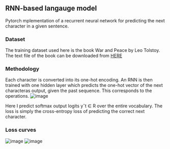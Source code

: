## RNN-based langauge model
Pytorch mplementation of a recurrent neural network for predicting the next character in a given sentence. 

### Dataset
The training dataset used here is the book War and Peace by Leo Tolstoy.
The text file of the book can be downloaded from [HERE](https://raw.githubusercontent.com/mmcky/nyu-econ-370/master/notebooks/data/book-war-and-peace.txt)

### Methodology
Each character is converted into its one-hot encoding. An RNN is then trained with one hidden layer which predicts the one-hot vector of the next characteras output, given the past sequence. This corresponds to the operations.
![image](https://user-images.githubusercontent.com/38180831/205384906-37d1f1df-38c4-4a3e-b8f2-e98096c68fde.png)

Here I predict softmax output logits yˆt ∈ R over the entire vocabulary. The loss is simply the cross-entropy loss of predicting the correct next character.

### Loss curves
![image](https://user-images.githubusercontent.com/38180831/205385524-ad45909e-9e1a-4dff-bc0c-185d9695b158.png)
![image](https://user-images.githubusercontent.com/38180831/205385566-6e3d711d-47a4-4e93-9472-f04e35274eac.png)
